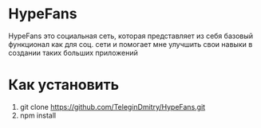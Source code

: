 # HypeFans

HypeFans это социальная сеть, которая представляет из себя базовый функционал как для соц. сети и помогает мне улучшить свои навыки в создании таких больших приложений

# Как установить 

1. git clone https://github.com/TeleginDmitry/HypeFans.git
2. npm install

